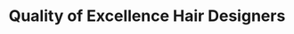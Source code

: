 ---
title: "Quality of Excellence Hair Designers"
url: /palmyra/quality-of-excellence-hair-designers/
shop: hairdresser
---